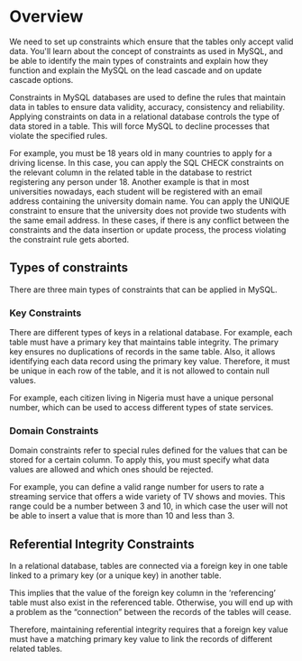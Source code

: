 # Overview


We need to set up constraints which ensure that the tables only accept valid data. You'll learn about the concept of constraints as used in MySQL, and be able to identify the main types of constraints and explain how they function and explain the MySQL on the lead cascade and on update cascade options.

Constraints in MySQL databases are used to define the rules that maintain data in tables to ensure data validity, accuracy, consistency and reliability. Applying constraints on data in a relational database controls the type of data stored in a table. This will force MySQL to decline processes that violate the specified rules. 

For example, you must be 18 years old in many countries to apply for a driving license. In this case, you can apply the SQL CHECK constraints on the relevant column in the related table in the database to restrict registering any person under 18. Another example is that in most universities nowadays, each student will be registered with an email address containing the university domain name. You can apply the UNIQUE constraint to ensure that the university does not provide two students with the same email address. In these cases, if there is any conflict between the constraints and the data insertion or update process, the process violating the constraint rule gets aborted.


## Types of constraints

There are three main types of constraints that can be applied in MySQL.


### Key Constraints

There are different types of keys in a relational database. For example, each table must have a primary key that maintains table integrity. The primary key ensures no duplications of records in the same table. Also, it allows identifying each data record using the primary key value. Therefore, it must be unique in each row of the table, and it is not allowed to contain null values. 

For example, each citizen living in Nigeria must have a unique personal number, which can be used to access different types of state services.


### Domain Constraints

Domain constraints refer to special rules defined for the values that can be stored for a certain column. To apply this, you must specify what data values are allowed and which ones should be rejected. 

For example, you can define a valid range number for users to rate a streaming service that offers a wide variety of TV shows and movies. This range could be a number between 3 and 10, in which case the user will not be able to insert a value that is more than 10 and less than 3.


## Referential Integrity Constraints 

In a relational database, tables are connected via a foreign key in one table linked to a primary key (or a unique key) in another table. 

This implies that the value of the foreign key column in the ‘referencing’ table must also exist in the referenced table. Otherwise, you will end up with a problem as the “connection” between the records of the tables will cease. 

Therefore, maintaining referential integrity requires that a foreign key value must have a matching primary key value to link the records of different related tables. 
